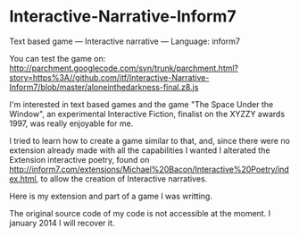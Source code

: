 Interactive-Narrative-Inform7
=============================

Text based game — Interactive narrative — Language: inform7

You can test the game on: http://parchment.googlecode.com/svn/trunk/parchment.html?story=https%3A//github.com/itf/Interactive-Narrative-Inform7/blob/master/aloneinthedarkness-final.z8.js


I'm interested in text based games and the game "The Space Under the Window", an experimental Interactive Fiction,
finalist on the XYZZY awards 1997, was really enjoyable for me.

I tried to learn how to create a game similar to that, and, since there were no extension already made with all the capabilities I wanted
I alterated the Extension interactive poetry, found on http://inform7.com/extensions/Michael%20Bacon/Interactive%20Poetry/index.html, to allow the creation of 
Interactive narratives. 

Here is my extension and part of a game I was writting. 


The original source code of my code is not accessible at the moment. I january 2014 I will recover it.

